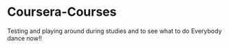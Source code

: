 # Coursera-Courses
Testing and playing around during studies and to see what to do
Everybody dance now!!
